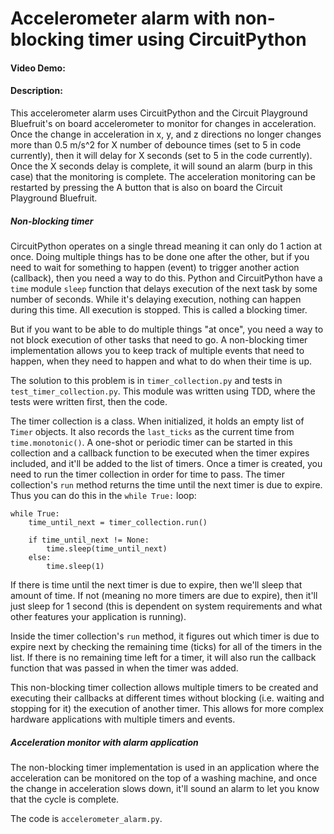# Accelerometer alarm with non-blocking timer using CircuitPython
#### Video Demo:  <URL HERE>
#### Description:
This accelerometer alarm uses CircuitPython and the Circuit Playground Bluefruit's on board accelerometer to monitor for changes in acceleration. Once the change in acceleration in x, y, and z directions no longer changes more than 0.5 m/s^2 for X number of debounce times (set to 5 in code currently), then it will delay for X seconds (set to 5 in the code currently). Once the X seconds delay is complete, it will sound an alarm (burp in this case) that the monitoring is complete. The acceleration monitoring can be restarted by pressing the A button that is also on board the Circuit Playground Bluefruit.

##### Non-blocking timer
CircuitPython operates on a single thread meaning it can only do 1 action at once. Doing multiple things has to be done one after the other, but if you need to wait for something to happen (event) to trigger another action (callback), then you need a way to do this. Python and CircuitPython have a `time` module `sleep` function that delays execution of the next task by some number of seconds. While it's delaying execution, nothing can happen during this time. All execution is stopped. This is called a blocking timer.

But if you want to be able to do multiple things "at once", you need a way to not block execution of other tasks that need to go. A non-blocking timer implementation allows you to keep track of multiple events that need to happen, when they need to happen and what to do when their time is up.

The solution to this problem is in `timer_collection.py` and tests in `test_timer_collection.py`. This module was written using TDD, where the tests were written first, then the code.

The timer collection is a class. When initialized, it holds an empty list of `Timer` objects. It also records the `last_ticks` as the current time from `time.monotonic()`. A one-shot or periodic timer can be started in this collection and a callback function to be executed when the timer expires included, and it'll be added to the list of timers. Once a timer is created, you need to run the timer collection in order for time to pass. The timer collection's `run` method returns the time until the next timer is due to expire. Thus you can do this in the `while True:` loop:

```
while True:
    time_until_next = timer_collection.run()

    if time_until_next != None:
        time.sleep(time_until_next)
    else:
        time.sleep(1)
```

If there is time until the next timer is due to expire, then we'll sleep that amount of time. If not (meaning no more timers are due to expire), then it'll just sleep for 1 second (this is dependent on system requirements and what other features your application is running).

Inside the timer collection's `run` method, it figures out which timer is due to expire next by checking the remaining time (ticks) for all of the timers in the list. If there is no remaining time left for a timer, it will also run the callback function that was passed in when the timer was added.

This non-blocking timer collection allows multiple timers to be created and executing their callbacks at different times without blocking (i.e. waiting and stopping for it) the execution of another timer. This allows for more complex hardware applications with multiple timers and events.

##### Acceleration monitor with alarm application

The non-blocking timer implementation is used in an application where the acceleration can be monitored on the top of a washing machine, and once the change in acceleration slows down, it'll sound an alarm to let you know that the cycle is complete.

The code is `accelerometer_alarm.py`.
